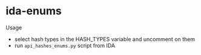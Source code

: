 # ida-enums

Usage

* select hash types in the HASH_TYPES variable and uncomment on them
* run `api_hashes_enums.py` script from IDA
